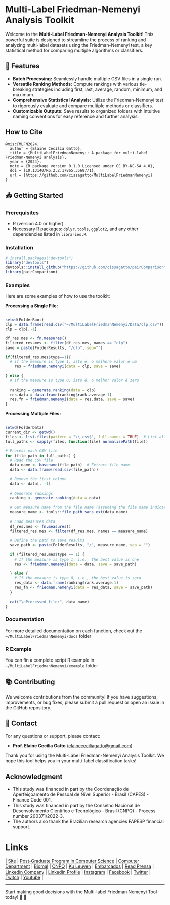 # Multi-Label Friedman-Nemenyi Analysis Toolkit

Welcome to the **Multi-Label Friedman-Nemenyi Analysis Toolkit**! This powerful suite is designed to streamline the process of ranking and analyzing multi-label datasets using the Friedman-Nemenyi test, a key statistical method for comparing multiple algorithms or classifiers.

## 🚀 **Features**

- **Batch Processing:** Seamlessly handle multiple CSV files in a single run.
- **Versatile Ranking Methods:** Compute rankings with various tie-breaking strategies including first, last, average, random, minimum, and maximum.
- **Comprehensive Statistical Analysis:** Utilize the Friedman-Nemenyi test to rigorously evaluate and compare multiple methods or classifiers.
- **Customizable Outputs:** Save results to organized folders with intuitive naming conventions for easy reference and further analysis.

## How to Cite

```plaintext
@misc{MLFN2024,
  author = {Elaine Cecília Gatto},
  title = {MultiLabelFriedmanNemenyi: A package for multi-label Friedman-Nemenyi analysis},  
  year = {2024},
  note = {R package version 0.1.0 Licensed under CC BY-NC-SA 4.0},
  doi = {10.13140/RG.2.2.17865.35687/1},
  url = {https://github.com/cissagatto/MultiLabelFriedmanNemenyi}
}
```

## 📥 **Getting Started**


### Prerequisites

- R (version 4.0 or higher)
- Necessary R packages: `dplyr`, `tools`, `ggplot2`, and any other dependencies listed in `libraries.R`.



### Installation

    
```r
# install.packages("devtools")
library("devtools")
devtools::install_github("https://github.com/cissagatto/pairComparison")
library(pairComparison)
```

### Examples

Here are some examples of how to use the toolkit:

**Processing a Single File:**

```r

setwd(FolderRoot)
clp = data.frame(read.csv("~/MultiLabelFriedmanNemenyi/Data/clp.csv"))
clp = clp[,-1]

df_res.mes <- fn.measures()
filtered_res.mes <- filter(df_res.mes, names == "clp")
save = paste(FolderResults, "/clp", sep="")

if(filtered_res.mes$type==1){
  # if the measure is type 1, isto é, o melhore valor é um
    res = friedman.nemenyi(data = clp, save = save)
  
} else {
  # if the measure is type 0, isto é, o melhor valor é zero
  
  ranking = generate.ranking(data = clp)
  res.data = data.frame(ranking$rank.average.1) 
  res.fn = friedman.nemenyi(data = res.data, save = save)
}

```

**Processing Multiple Files:**

```r

setwd(FolderData)
current_dir <- getwd()
files <- list.files(pattern = "\\.csv$", full.names = TRUE)  # List all CSV files
full_paths <- sapply(files, function(file) normalizePath(file))

# Process each CSV file
for (file_path in full_paths) {
  # Read the CSV file
  data_name <- basename(file_path)  # Extract file name
  data <- data.frame(read.csv(file_path))
  
  # Remove the first column
  data <- data[, -1]
  
  # Generate rankings
  ranking <- generate.ranking(data = data)
  
  # Get measure name from the file name (assuming the file name indicates the measure)
  measure_name <- tools::file_path_sans_ext(data_name)
  
  # Load measures data
  df_res.mes <- fn.measures()
  filtered_res.mes <- filter(df_res.mes, names == measure_name)
  
  # Define the path to save results
  save_path <- paste(FolderResults, "/", measure_name, sep = "")
  
  if (filtered_res.mes$type == 1) {
    # If the measure is type 1, i.e., the best value is one
    res <- friedman.nemenyi(data = data, save = save_path)
    
  } else {
    # If the measure is type 0, i.e., the best value is zero
    res_data <- data.frame(ranking$rank.average.1) 
    res_fn <- friedman.nemenyi(data = res_data, save = save_path)
  }
  
  cat("\nProcessed file:", data_name)
}

```

### Documentation

For more detailed documentation on each function, check out the `~/MultiLabelFriedmanNemenyi/docs` folder


### R Example

You can fin a complete script R example in `~/MultiLabelFriedmanNemenyi/example` folder


## 📚 **Contributing**

We welcome contributions from the community! If you have suggestions, improvements, or bug fixes, please submit a pull request or open an issue in the GitHub repository.

## 📧 **Contact**

For any questions or support, please contact:
- **Prof. Elaine Cecilia Gatto** (elainececiliagatto@gmail.com)
  
Thank you for using the Multi-Label Friedman-Nemenyi Analysis Toolkit. We hope this tool helps you in your multi-label classification tasks!



## Acknowledgment
- This study was financed in part by the Coordenação de Aperfeiçoamento de Pessoal de Nível Superior - Brasil (CAPES) - Finance Code 001.
- This study was financed in part by the Conselho Nacional de Desenvolvimento Científico e Tecnológico - Brasil (CNPQ) - Process number 200371/2022-3.
- The authors also thank the Brazilian research agencies FAPESP financial support.


# Links

| [Site](https://sites.google.com/view/professor-cissa-gatto) | [Post-Graduate Program in Computer Science](http://ppgcc.dc.ufscar.br/pt-br) | [Computer Department](https://site.dc.ufscar.br/) |  [Biomal](http://www.biomal.ufscar.br/) | [CNPQ](https://www.gov.br/cnpq/pt-br) | [Ku Leuven](https://kulak.kuleuven.be/) | [Embarcados](https://www.embarcados.com.br/author/cissa/) | [Read Prensa](https://prensa.li/@cissa.gatto/) | [Linkedin Company](https://www.linkedin.com/company/27241216) | [Linkedin Profile](https://www.linkedin.com/in/elainececiliagatto/) | [Instagram](https://www.instagram.com/cissagatto) | [Facebook](https://www.facebook.com/cissagatto) | [Twitter](https://twitter.com/cissagatto) | [Twitch](https://www.twitch.tv/cissagatto) | [Youtube](https://www.youtube.com/CissaGatto) |


---

Start making good decisions with the Multi-label Friedman Nemenyi Tool today! 🚀 🎉
